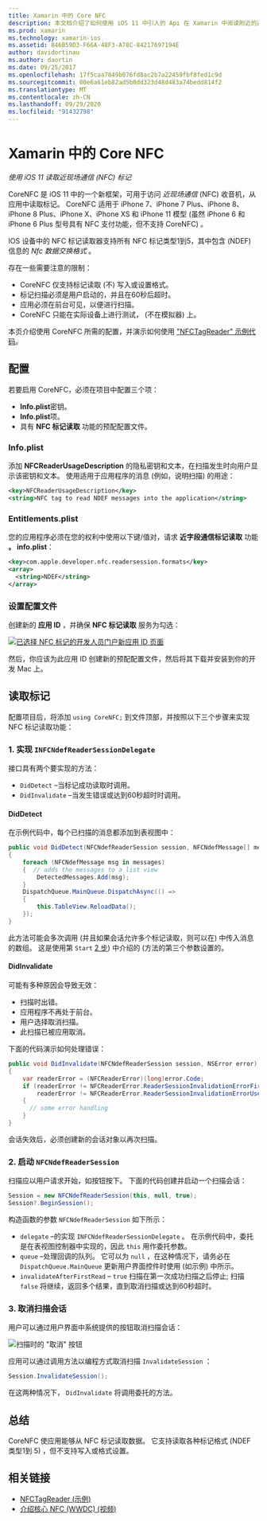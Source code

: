 ```yaml
---
title: Xamarin 中的 Core NFC
description: 本文档介绍了如何使用 iOS 11 中引入的 Api 在 Xamarin 中阅读附近的通信标记。
ms.prod: xamarin
ms.technology: xamarin-ios
ms.assetid: 846B59D3-F66A-48F3-A78C-84217697194E
author: davidortinau
ms.author: daortin
ms.date: 09/25/2017
ms.openlocfilehash: 17f5caa7849b076fd8ac2b7a22459fbf8fed1c9d
ms.sourcegitcommit: 00e6a61eb82ad5b0dd323d48d483a74bedd814f2
ms.translationtype: MT
ms.contentlocale: zh-CN
ms.lasthandoff: 09/29/2020
ms.locfileid: "91432798"
---
```

# <a name="core-nfc-in-xamarinios"></a>Xamarin 中的 Core NFC

_使用 iOS 11 读取近现场通信 (NFC) 标记_

CoreNFC 是 iOS 11 中的一个新框架，可用于访问 _近现场通信_ (NFC) 收音机，从应用中读取标记。 CoreNFC 适用于 iPhone 7、iPhone 7 Plus、iPhone 8、iPhone 8 Plus、iPhone X、iPhone XS 和 iPhone 11 模型 (虽然 iPhone 6 和 iPhone 6 Plus 型号具有 NFC 支付功能，但不支持 CoreNFC) 。

IOS 设备中的 NFC 标记读取器支持所有 NFC 标记类型1到5，其中包含 (NDEF) 信息的 _Nfc 数据交换格式_ 。

存在一些需要注意的限制：

- CoreNFC 仅支持标记读取 (不) 写入或设置格式。
- 标记扫描必须是用户启动的，并且在60秒后超时。
- 应用必须在前台可见，以便进行扫描。
- CoreNFC 只能在实际设备上进行测试， (不在模拟器) 上。

本页介绍使用 CoreNFC 所需的配置，并演示如何使用 ["NFCTagReader" 示例代码](/samples/xamarin/ios-samples/ios11-nfctagreader)。

## <a name="configuration"></a>配置

若要启用 CoreNFC，必须在项目中配置三个项：

- **Info.plist**密钥。
- **Info.plist**项。
- 具有 **NFC 标记读取** 功能的预配配置文件。

### <a name="infoplist"></a>Info.plist

添加 **NFCReaderUsageDescription** 的隐私密钥和文本，在扫描发生时向用户显示该密钥和文本。 使用适用于应用程序的消息 (例如，说明扫描) 的用途：

```xml
<key>NFCReaderUsageDescription</key>
<string>NFC tag to read NDEF messages into the application</string>
```

### <a name="entitlementsplist"></a>Entitlements.plist

您的应用程序必须在您的权利中使用以下键/值对，请求 **近字段通信标记读取** 功能 **。 info.plist**：

```xml
<key>com.apple.developer.nfc.readersession.formats</key>
<array>
  <string>NDEF</string>
</array>
```

### <a name="provisioning-profile"></a>设置配置文件

创建新的 **应用 ID** ，并确保 **NFC 标记读取** 服务为勾选：

[![已选择 NFC 标记的开发人员门户新应用 ID 页面](corenfc-images/app-services-nfc-sml.png)](corenfc-images/app-services-nfc.png#lightbox)

然后，你应该为此应用 ID 创建新的预配配置文件，然后将其下载并安装到你的开发 Mac 上。

## <a name="reading-a-tag"></a>读取标记

配置项目后，将添加 `using CoreNFC;` 到文件顶部，并按照以下三个步骤来实现 NFC 标记读取功能：

### <a name="1-implement-infcndefreadersessiondelegate"></a>1. 实现 `INFCNdefReaderSessionDelegate`

接口具有两个要实现的方法：

- `DidDetect` –当标记成功读取时调用。
- `DidInvalidate` –当发生错误或达到60秒超时时调用。

#### <a name="diddetect"></a>DidDetect

在示例代码中，每个已扫描的消息都添加到表视图中：

```csharp
public void DidDetect(NFCNdefReaderSession session, NFCNdefMessage[] messages)
{
    foreach (NFCNdefMessage msg in messages)
    {  // adds the messages to a list view
        DetectedMessages.Add(msg);
    }
    DispatchQueue.MainQueue.DispatchAsync(() =>
    {
        this.TableView.ReloadData();
    });
}
```

此方法可能会多次调用 (并且如果会话允许多个标记读取，则可以在) 中传入消息的数组。 这是使用第 `Start` [2 步](#step2)) 中介绍的 (方法的第三个参数设置的。

#### <a name="didinvalidate"></a>DidInvalidate

可能有多种原因会导致无效：

- 扫描时出错。
- 应用程序不再处于前台。
- 用户选择取消扫描。
- 此扫描已被应用取消。

下面的代码演示如何处理错误：

```csharp
public void DidInvalidate(NFCNdefReaderSession session, NSError error)
{
    var readerError = (NFCReaderError)(long)error.Code;
    if (readerError != NFCReaderError.ReaderSessionInvalidationErrorFirstNDEFTagRead &&
        readerError != NFCReaderError.ReaderSessionInvalidationErrorUserCanceled)
    {
      // some error handling
    }
}
```

会话失效后，必须创建新的会话对象以再次扫描。

<a name="step2"></a>

### <a name="2-start-an-nfcndefreadersession"></a>2. 启动 `NFCNdefReaderSession`

扫描应以用户请求开始，如按钮按下。
下面的代码创建并启动一个扫描会话：

```csharp
Session = new NFCNdefReaderSession(this, null, true);
Session?.BeginSession();
```

构造函数的参数 `NFCNdefReaderSession` 如下所示：

- `delegate` –的实现 `INFCNdefReaderSessionDelegate` 。 在示例代码中，委托是在表视图控制器中实现的，因此 `this` 用作委托参数。
- `queue` –处理回调的队列。 它可以为 `null` ，在这种情况下，请务必在 `DispatchQueue.MainQueue` 更新用户界面控件时使用 (如示例) 中所示。
- `invalidateAfterFirstRead` – `true` 扫描在第一次成功扫描之后停止; 扫描 `false` 将继续，返回多个结果，直到取消扫描或达到60秒超时。

### <a name="3-cancel-the-scanning-session"></a>3. 取消扫描会话

用户可以通过用户界面中系统提供的按钮取消扫描会话：

![扫描时的 "取消" 按钮](corenfc-images/scan-cancel-sml.png)

应用可以通过调用方法以编程方式取消扫描 `InvalidateSession` ：

```csharp
Session.InvalidateSession();
```

在这两种情况下， `DidInvalidate` 将调用委托的方法。

## <a name="summary"></a>总结

CoreNFC 使应用能够从 NFC 标记读取数据。 它支持读取各种标记格式 (NDEF 类型1到 5) ，但不支持写入或格式设置。

## <a name="related-links"></a>相关链接

- [NFCTagReader (示例) ](/samples/xamarin/ios-samples/ios11-nfctagreader)
- [介绍核心 NFC (WWDC)  (视频) ](https://developer.apple.com/videos/play/wwdc2017/718/)